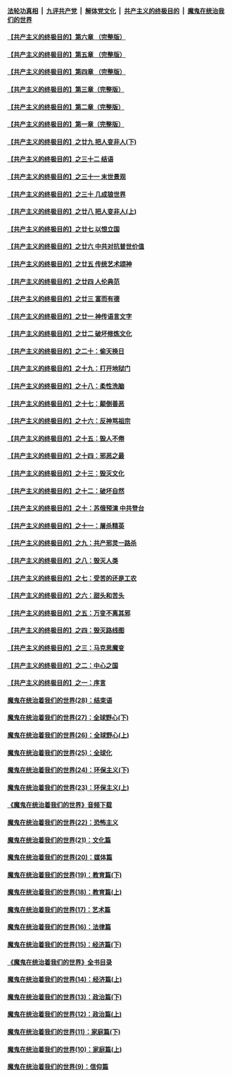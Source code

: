 ####  [法轮功真相](../../../../basic/blob/master/README.md?t=11170139) &nbsp;|&nbsp; [九评共产党](../../../../9ping.md/blob/master/README.md?t=11170139) &nbsp;|&nbsp; [解体党文化](../../../../jtdwh.md/blob/master/README.md?t=11170139)  &nbsp;|&nbsp; [共产主义的终极目的](../../../../gczydzjmd.md/blob/master/README.md?t=11170139) &nbsp;|&nbsp; [魔鬼在统治我们的世界](../../../../mgztzwmdsj.md/blob/master/README.md?t=11170139) 

#### [【共产主义的终极目的】第六章 （完整版）](../pages/nsc422/n11428913.md?t=11170139) 

#### [【共产主义的终极目的】第五章 （完整版）](../pages/nsc422/n11428912.md?t=11170139) 

#### [【共产主义的终极目的】第四章 （完整版）](../pages/nsc422/n11428907.md?t=11170139) 

#### [【共产主义的终极目的】第三章（完整版）](../pages/nsc422/n11428848.md?t=11170139) 

#### [【共产主义的终极目的】第二章（完整版）](../pages/nsc422/n11428831.md?t=11170139) 

#### [【共产主义的终极目的】第一章（完整版）](../pages/nsc422/n11417651.md?t=11170139) 

#### [【共产主义的终极目的】之廿九 把人变非人(下)](../pages/nsc422/n11344140.md?t=11170139) 

#### [【共产主义的终极目的】之三十二 结语](../pages/nsc422/n11360535.md?t=11170139) 

#### [【共产主义的终极目的】之三十一 末世景观](../pages/nsc422/n11351129.md?t=11170139) 

#### [【共产主义的终极目的】之三十 几成狼世界](../pages/nsc422/n11348280.md?t=11170139) 

#### [【共产主义的终极目的】之廿八 把人变非人(上)](../pages/nsc422/n11340492.md?t=11170139) 

#### [【共产主义的终极目的】之廿七 以恨立国](../pages/nsc422/n11336944.md?t=11170139) 

#### [【共产主义的终极目的】之廿六 中共对抗普世价值](../pages/nsc422/n11324785.md?t=11170139) 

#### [【共产主义的终极目的】之廿五 传统艺术颂神](../pages/nsc422/n11296396.md?t=11170139) 

#### [【共产主义的终极目的】之廿四 人伦典范](../pages/nsc422/n11296397.md?t=11170139) 

#### [【共产主义的终极目的】之廿三 富而有德](../pages/nsc422/n11283598.md?t=11170139) 

#### [【共产主义的终极目的】之廿一 神传语言文字](../pages/nsc422/n11263265.md?t=11170139) 

#### [【共产主义的终极目的】之廿二 破坏修炼文化](../pages/nsc422/n11245728.md?t=11170139) 

#### [【共产主义的终极目的】之二十：偷天换日](../pages/nsc422/n11238846.md?t=11170139) 

#### [【共产主义的终极目的】之十九：打开地狱门](../pages/nsc422/n11206376.md?t=11170139) 

#### [【共产主义的终极目的】之十八：柔性洗脑](../pages/nsc422/n11199994.md?t=11170139) 

#### [【共产主义的终极目的】之十七：颠倒善恶](../pages/nsc422/n11179782.md?t=11170139) 

#### [【共产主义的终极目的】之十六：反神骂祖宗](../pages/nsc422/n11166798.md?t=11170139) 

#### [【共产主义的终极目的】之十五：毁人不倦](../pages/nsc422/n11166792.md?t=11170139) 

#### [【共产主义的终极目的】之十四：邪恶之最](../pages/nsc422/n11150249.md?t=11170139) 

#### [【共产主义的终极目的】之十三：毁灭文化](../pages/nsc422/n11135227.md?t=11170139) 

#### [【共产主义的终极目的】之十二：破坏自然](../pages/nsc422/n11135214.md?t=11170139) 

#### [【共产主义的终极目的】之十：苏俄预演 中共登台](../pages/nsc422/n11118424.md?t=11170139) 

#### [【共产主义的终极目的】之十一：屠杀精英](../pages/nsc422/n11118442.md?t=11170139) 

#### [【共产主义的终极目的】之九：共产邪灵一路杀](../pages/nsc422/n11114139.md?t=11170139) 

#### [【共产主义的终极目的】之八：毁灭人类](../pages/nsc422/n11108503.md?t=11170139) 

#### [【共产主义的终极目的】之七：受苦的还是工农](../pages/nsc422/n11101809.md?t=11170139) 

#### [【共产主义的终极目的】之六：甜头和苦头](../pages/nsc422/n11096971.md?t=11170139) 

#### [【共产主义的终极目的】之五：万变不离其邪](../pages/nsc422/n11091285.md?t=11170139) 

#### [【共产主义的终极目的】之四：毁灭路线图](../pages/nsc422/n11086284.md?t=11170139) 

#### [【共产主义的终极目的】之三：马克思魔变](../pages/nsc422/n11061941.md?t=11170139) 

#### [【共产主义的终极目的】之二：中心之国](../pages/nsc422/n11047728.md?t=11170139) 

#### [【共产主义的终极目的】之一：序言](../pages/nsc422/n11086077.md?t=11170139) 

#### [魔鬼在统治着我们的世界(28)：结束语](../pages/nsc422/n10936246.md?t=11170139) 

#### [魔鬼在统治着我们的世界(27)：全球野心(下)](../pages/nsc422/n10928319.md?t=11170139) 

#### [魔鬼在统治着我们的世界(26)：全球野心(上)](../pages/nsc422/n10900318.md?t=11170139) 

#### [魔鬼在统治着我们的世界(25)：全球化](../pages/nsc422/n10788205.md?t=11170139) 

#### [魔鬼在统治着我们的世界(24)：环保主义(下)](../pages/nsc422/n10695307.md?t=11170139) 

#### [魔鬼在统治着我们的世界(23)：环保主义(上)](../pages/nsc422/n10688613.md?t=11170139) 

#### [《魔鬼在统治着我们的世界》音频下载](../pages/nsc422/n10635553.md?t=11170139) 

#### [魔鬼在统治着我们的世界(22)：恐怖主义](../pages/nsc422/n10614727.md?t=11170139) 

#### [魔鬼在统治着我们的世界(21)：文化篇](../pages/nsc422/n10597706.md?t=11170139) 

#### [魔鬼在统治着我们的世界(20)：媒体篇](../pages/nsc422/n10586579.md?t=11170139) 

#### [魔鬼在统治着我们的世界(19)：教育篇(下)](../pages/nsc422/n10564808.md?t=11170139) 

#### [魔鬼在统治着我们的世界(18)：教育篇(上)](../pages/nsc422/n10526970.md?t=11170139) 

#### [魔鬼在统治着我们的世界(17)：艺术篇](../pages/nsc422/n10499093.md?t=11170139) 

#### [魔鬼在统治着我们的世界(16)：法律篇](../pages/nsc422/n10485969.md?t=11170139) 

#### [魔鬼在统治着我们的世界(15)：经济篇(下)](../pages/nsc422/n10469975.md?t=11170139) 

#### [《魔鬼在统治着我们的世界》全书目录](../pages/nsc422/n10464261.md?t=11170139) 

#### [魔鬼在统治着我们的世界(14)：经济篇(上)](../pages/nsc422/n10457370.md?t=11170139) 

#### [魔鬼在统治着我们的世界(13)：政治篇(下)](../pages/nsc422/n10448270.md?t=11170139) 

#### [魔鬼在统治着我们的世界(12)：政治篇(上)](../pages/nsc422/n10444576.md?t=11170139) 

#### [魔鬼在统治着我们的世界(11)：家庭篇(下)](../pages/nsc422/n10440961.md?t=11170139) 

#### [魔鬼在统治着我们的世界(10)：家庭篇(上)](../pages/nsc422/n10435448.md?t=11170139) 

#### [魔鬼在统治着我们的世界(9)：信仰篇](../pages/nsc422/n10432159.md?t=11170139) 

